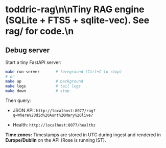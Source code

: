 # toddric-rag\n\nTiny RAG engine (SQLite + FTS5 + sqlite-vec). See rag/ for code.\n
## Debug server

Start a tiny FastAPI server:

```bash
make run-server       # foreground (Ctrl+C to stop)
# or
make up               # background
make logs             # tail logs
make down             # stop
```

Then query:

- JSON API: `http://localhost:8077/rag?q=Where%20did%20Aunt%20Mary%20live?`

- Health: `http://localhost:8077/healthz`



**Time zones:** Timestamps are stored in UTC during ingest and rendered in **Europe/Dublin** on the API (Rose is running IST). 
